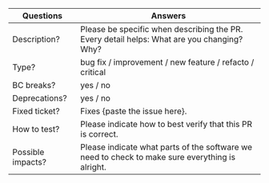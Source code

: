 <!-----------------------------------------------------------------------------
Thank you for contributing to the PrestaShop project! 
Please take the time to edit the "Answers" rows below with the necessary information.
Check out our contribution guidelines to find out how to complete it:
https://devdocs.prestashop.com/1.7/contribute/contribution-guidelines/#pull-requests
------------------------------------------------------------------------------>

| Questions         | Answers
| ------------------| -------------------------------------------------------
| Description?      | Please be specific when describing the PR. Every detail helps: What are you changing? Why?
| Type?             | bug fix / improvement / new feature / refacto / critical
| BC breaks?        | yes / no
| Deprecations?     | yes / no
| Fixed ticket?     | Fixes {paste the issue here}.
| How to test?      | Please indicate how to best verify that this PR is correct.
| Possible impacts? | Please indicate what parts of the software we need to check to make sure everything is alright.

<!-- Click the form's "Preview" button to make sure the table is functional in GitHub. Thank you! -->
